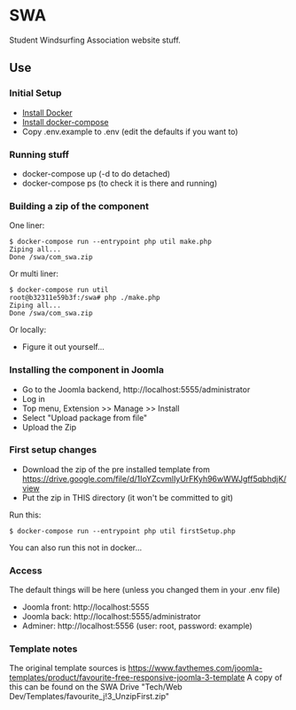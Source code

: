 SWA
==================

Student Windsurfing Association website stuff.

## Use

### Initial Setup

 * [Install Docker](https://docs.docker.com/install/)
 * [Install docker-compose](https://docs.docker.com/compose/install/)
 * Copy .env.example to .env (edit the defaults if you want to)

### Running stuff

* docker-compose up (-d to do detached)
* docker-compose ps (to check it is there and running)

### Building a zip of the component

One liner:
```
$ docker-compose run --entrypoint php util make.php
Ziping all...
Done /swa/com_swa.zip
```

Or multi liner:

```
$ docker-compose run util
root@b32311e59b3f:/swa# php ./make.php
Ziping all...
Done /swa/com_swa.zip
```

Or locally:
* Figure it out yourself...

### Installing the component in Joomla

* Go to the Joomla backend, http://localhost:5555/administrator
* Log in
* Top menu, Extension >> Manage >> Install
* Select "Upload package from file"
* Upload the Zip

### First setup changes

* Download the zip of the pre installed template from https://drive.google.com/file/d/1IoYZcvmlIyUrFKyh96wWWJgff5qbhdjK/view
* Put the zip in THIS directory (it won't be committed to git)

Run this:
```
$ docker-compose run --entrypoint php util firstSetup.php
```

You can also run this not in docker...

### Access

The default things will be here (unless you changed them in your .env file)

* Joomla front: http://localhost:5555
* Joomla back: http://localhost:5555/administrator
* Adminer: http://localhost:5556 (user: root, password: example)

### Template notes

The original template sources is https://www.favthemes.com/joomla-templates/product/favourite-free-responsive-joomla-3-template
A copy of this can be found on the SWA Drive "Tech/Web Dev/Templates/favourite_j!3_UnzipFirst.zip"
